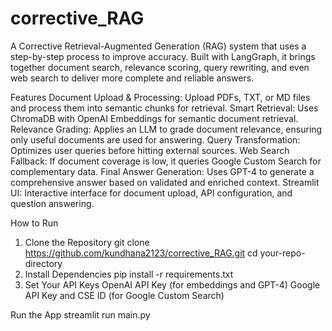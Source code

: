# corrective_RAG
A Corrective Retrieval-Augmented Generation (RAG) system that uses a step-by-step process to improve accuracy. Built with LangGraph, it brings together document search, relevance scoring, query rewriting, and even web search to deliver more complete and reliable answers.

Features
Document Upload & Processing: Upload PDFs, TXT, or MD files and process them into semantic chunks for retrieval.
Smart Retrieval: Uses ChromaDB with OpenAI Embeddings for semantic document retrieval.
Relevance Grading: Applies an LLM to grade document relevance, ensuring only useful documents are used for answering.
Query Transformation: Optimizes user queries before hitting external sources.
Web Search Fallback: If document coverage is low, it queries Google Custom Search for complementary data.
Final Answer Generation: Uses GPT-4 to generate a comprehensive answer based on validated and enriched context.
Streamlit UI: Interactive interface for document upload, API configuration, and question answering.

How to Run
1. Clone the Repository
git clone https://github.com/kundhana2123/corrective_RAG.git
cd your-repo-directory
2. Install Dependencies
pip install -r requirements.txt
3. Set Your API Keys
OpenAI API Key (for embeddings and GPT-4)
Google API Key and CSE ID (for Google Custom Search)

Run the App
streamlit run main.py

